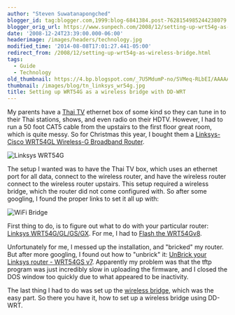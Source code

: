 ```yaml
---
author: "Steven Suwatanapongched"
blogger_id: tag:blogger.com,1999:blog-6841384.post-7628154985244238079
blogger_orig_url: https://www.sunpech.com/2008/12/setting-up-wrt54g-as-wireless-bridge.html
date: '2008-12-24T23:39:00.000-06:00'
headerimage: /images/headers/technology.jpg
modified_time: '2014-08-08T17:01:27.441-05:00'
redirect_from: /2008/12/setting-up-wrt54g-as-wireless-bridge.html
tags:
  - Guide
  - Technology
old_thumbnail: https://4.bp.blogspot.com/_7U5MdumP-no/SVMeq-RLbEI/AAAAAAAAIZk/b33sMkW_w9o/s800/linksys_wrt54g.jpg
thumbnail: /images/blog/tn_linksys_wr54g.jpg
title: Setting up WRT54G as a wireless bridge with DD-WRT
---
```



My parents have a [Thai TV](https://www.thaitv.tv/) ethernet box of some kind so they can tune in to their Thai stations, shows, and even radio on their HDTV.  However, I had to run a 50 foot CAT5 cable from the upstairs to the first floor great room, which is quite messy.  So for Christmas this year, I bought them a [Linksys-Cisco WRT54GL Wireless-G Broadband Router](https://www.amazon.com/gp/product/B000BTL0OA?ie=UTF8&amp;tag=sunpech-20&amp;linkCode=as2&amp;camp=1789&amp;creative=9325&amp;creativeASIN=B000BTL0OA).

![Linksys WRT54G](/images/blog/linksys_wrt54g.jpg)

The setup I wanted was to have the Thai TV box, which uses an ethernet port for all data, connect to the wireless router, and have the wireless router connect to the wireless router upstairs.  This setup required a wireless bridge, which the router did not come configured with.  So after some googling, I found the proper links to set it all up with:

![WiFi Bridge](/images/blog/WIFIBRDG.jpg)

First thing to do, is to figure out what to do with your particular router: [Linksys WRT54G/GL/GS/GX](https://www.dd-wrt.com/wiki/index.php/Linksys_WRT54G/GL/GS/GX).  For me, I had to [Flash the WRT54Gv8](https://www.dd-wrt.com/wiki/index.php/How_To_Flash_the_WRT54Gv8).

Unfortunately for me, I messed up the installation, and "bricked" my router.  But after more googling, I found out how to "unbrick" it: [UnBrick your Linksys router - WRT54GS v7](https://blog.rim3y.net/zero/?p=942).  Apparently my problem was that the tftp program was just incredibly slow in uploading the firmware, and I closed the DOS window too quickly due to what appeared to be inactivity.

The last thing I had to do was set up the [wireless bridge](https://www.dd-wrt.com/wiki/index.php/Wireless_Bridge), which was the easy part.  So there you have it, how to set up a wireless bridge using DD-WRT.